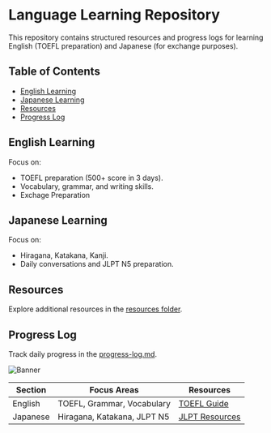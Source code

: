# Language Learning Repository
This repository contains structured resources and progress logs for learning English (TOEFL preparation) and Japanese (for exchange purposes).

## Table of Contents
- [English Learning](#english-learning)
- [Japanese Learning](#japanese-learning)
- [Resources](#resources)
- [Progress Log](#progress-log)

## English Learning
Focus on:
- TOEFL preparation (500+ score in 3 days).
- Vocabulary, grammar, and writing skills.
- Exchage Preparation 

## Japanese Learning
Focus on:
- Hiragana, Katakana, Kanji.
- Daily conversations and JLPT N5 preparation.

## Resources
Explore additional resources in the [resources folder](./resources).

## Progress Log
Track daily progress in the [progress-log.md](./progress-log.md).

![Banner](https://via.placeholder.com/1200x400?text=Language+Learning+Repository)

| Section       | Focus Areas                  | Resources        |
|---------------|------------------------------|------------------|
| English       | TOEFL, Grammar, Vocabulary   | [TOEFL Guide](#) |
| Japanese      | Hiragana, Katakana, JLPT N5  | [JLPT Resources](#) |
